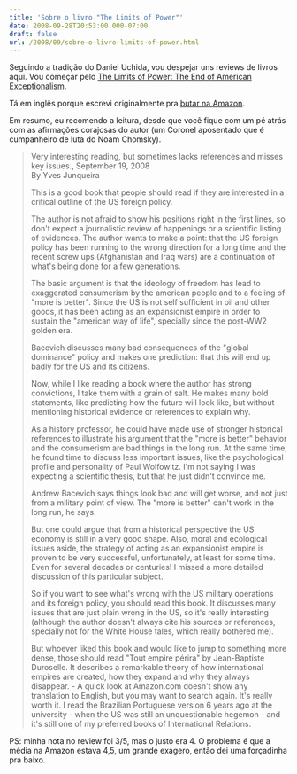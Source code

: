 ```yaml
---
title: 'Sobre o livro "The Limits of Power"'
date: 2008-09-28T20:53:00.000-07:00
draft: false
url: /2008/09/sobre-o-livro-limits-of-power.html
---
```


Seguindo a tradição do Daniel Uchida, vou despejar uns reviews de livros aqui. Vou começar pelo [The Limits of Power: The End of American Exceptionalism](http://www.amazon.com/gp/product/0805088156/ref=cm_rdp_product).  
  
Tá em inglês porque escrevi originalmente pra [butar na Amazon](http://www.amazon.com/review/R87QYE2NRECBP/ref).  
  
Em resumo, eu recomendo a leitura, desde que você fique com um pé atrás com as afirmações corajosas do autor (um Coronel aposentado que é cumpanheiro de luta do Noam Chomsky).  
  

>   
> Very interesting reading, but sometimes lacks references and misses key issues., September 19, 2008  
> By Yves Junqueira  
>   
> This is a good book that people should read if they are interested in a critical outline of the US foreign policy.  
>   
> The author is not afraid to show his positions right in the first lines, so don't expect a journalistic review of happenings or a scientific listing of evidences. The author wants to make a point: that the US foreign policy has been running to the wrong direction for a long time and the recent screw ups (Afghanistan and Iraq wars) are a continuation of what's being done for a few generations.  
>   
> The basic argument is that the ideology of freedom has lead to exaggerated consumerism by the american people and to a feeling of "more is better". Since the US is not self sufficient in oil and other goods, it has been acting as an expansionist empire in order to sustain the "american way of life", specially since the post-WW2 golden era.  
>   
> Bacevich discusses many bad consequences of the "global dominance" policy and makes one prediction: that this will end up badly for the US and its citizens.  
>   
> Now, while I like reading a book where the author has strong convictions, I take them with a grain of salt. He makes many bold statements, like predicting how the future will look like, but without mentioning historical evidence or references to explain why.  
>   
> As a history professor, he could have made use of stronger historical references to illustrate his argument that the "more is better" behavior and the consumerism are bad things in the long run. At the same time, he found time to discuss less important issues, like the psychological profile and personality of Paul Wolfowitz. I'm not saying I was expecting a scientific thesis, but that he just didn't convince me.  
>   
> Andrew Bacevich says things look bad and will get worse, and not just from a military point of view. The "more is better" can't work in the long run, he says.  
>   
> But one could argue that from a historical perspective the US economy is still in a very good shape. Also, moral and ecological issues aside, the strategy of acting as an expansionist empire is proven to be very successful, unfortunately, at least for some time. Even for several decades or centuries! I missed a more detailed discussion of this particular subject.  
>   
> So if you want to see what's wrong with the US military operations and its foreign policy, you should read this book. It discusses many issues that are just plain wrong in the US, so it's really interesting (although the author doesn't always cite his sources or references, specially not for the White House tales, which really bothered me).  
>   
> But whoever liked this book and would like to jump to something more dense, those should read "Tout empire périra" by Jean-Baptiste Duroselle. It describes a remarkable theory of how international empires are created, how they expand and why they always disappear. - A quick look at Amazon.com doesn't show any translation to English, but you may want to search again. It's really worth it. I read the Brazilian Portuguese version 6 years ago at the university - when the US was still an unquestionable hegemon - and it's still one of my preferred books of International Relations.

  
  
PS: minha nota no review foi 3/5, mas o justo era 4. O problema é que a média na Amazon estava 4,5, um grande exagero, então dei uma forçadinha pra baixo.
